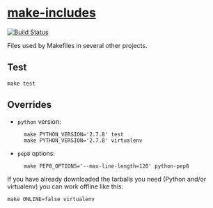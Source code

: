 # [make-includes](https://gitlab.com/victor-engmark/make-includes/)

[![Build Status](https://travis-ci.org/l0b0/make-includes.svg)](https://travis-ci.org/l0b0/make-includes)

Files used by Makefiles in several other projects.

Test
----

    make test

Overrides
---------

- `python` version:

        make PYTHON_VERSION='2.7.8' test
        make PYTHON_VERSION='2.7.8' virtualenv
- `pep8` options:

        make PEP8_OPTIONS='--max-line-length=120' python-pep8

If you have already downloaded the tarballs you need (Python and/or virtualenv) you can work offline like this:

    make ONLINE=false virtualenv
